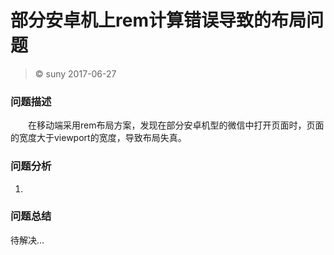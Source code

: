 # 部分安卓机上rem计算错误导致的布局问题

> &copy; suny 2017-06-27

### 问题描述

　　在移动端采用rem布局方案，发现在部分安卓机型的微信中打开页面时，页面的宽度大于viewport的宽度，导致布局失真。

### 问题分析

1. 


### 问题总结

待解决...




